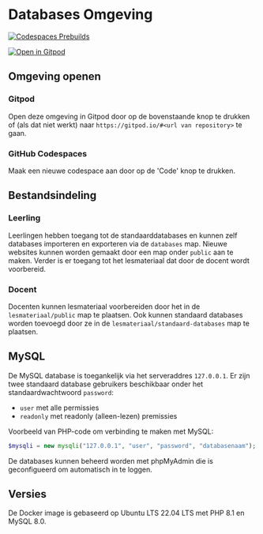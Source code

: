 # Databases Omgeving

[![Codespaces Prebuilds](https://github.com/rijkvp/databases-omgeving/actions/workflows/codespaces/create_codespaces_prebuilds/badge.svg)](https://github.com/rijkvp/databases-omgeving/actions/workflows/codespaces/create_codespaces_prebuilds)

[![Open in Gitpod](https://gitpod.io/button/open-in-gitpod.svg)](https://rijkvp.github.io/databases-omgeving/setup/gitpod-redirect.html)

## Omgeving openen

### Gitpod

Open deze omgeving in Gitpod door op de bovenstaande knop te drukken of (als dat niet werkt) naar `https://gitpod.io/#<url van repository>` te gaan.

### GitHub Codespaces

Maak een nieuwe codespace aan door op de 'Code' knop te drukken.

## Bestandsindeling

### Leerling

Leerlingen hebben toegang tot de standaarddatabases en kunnen zelf databases importeren en exporteren via de `databases` map.
Nieuwe websites kunnen worden gemaakt door een map onder `public` aan te maken.
Verder is er toegang tot het lesmateriaal dat door de docent wordt voorbereid.

### Docent

Docenten kunnen lesmateriaal voorbereiden door het in de `lesmateriaal/public` map te plaatsen. Ook kunnen standaard databases worden toevoegd door ze in de `lesmateriaal/standaard-databases` map te plaatsen.

## MySQL

De MySQL database is toegankelijk via het serveraddres `127.0.0.1`.
Er zijn twee standaard database gebruikers beschikbaar onder het standaardwachtwoord `password`:
- `user` met alle permissies
- `readonly` met readonly (alleen-lezen) premissies

Voorbeeld van PHP-code om verbinding te maken met MySQL:
```php
$mysqli = new mysqli("127.0.0.1", "user", "password", "databasenaam");
```

De databases kunnen beheerd worden met phpMyAdmin die is geconfigueerd om automatisch in te loggen.

## Versies

De Docker image is gebaseerd op Ubuntu LTS 22.04 LTS met PHP 8.1 en MySQL 8.0.


